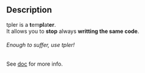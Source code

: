## Description ##
tpler is a <b>t</b>em<b>pl</b>at<b>er</b>.<br/>
It allows you to <b>stop</b> always <b>writting the same code</b>.<br/>
###### Enough to suffer, use tpler! ######
See [doc](https://github.com/SPython/tpler/blob/master/doc/doc.xhtml) for more info.
